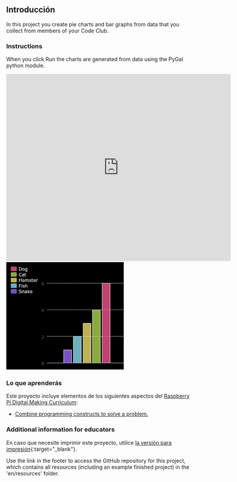 ## Introducción

In this project you create pie charts and bar graphs from data that you collect from members of your Code Club.

### Instructions

When you click Run the charts are generated from data using the PyGal python module.

<div class="trinket">
  <iframe src="https://trinket.io/embed/python/1db951f513?outputOnly=true&start=result" width="600" height="500" frameborder="0" marginwidth="0" marginheight="0" allowfullscreen>
  </iframe>
  <img src="images/pets-finished.png">
</div>

### Lo que aprenderás

Este proyecto incluye elementos de los siguientes aspectos del [Raspberry Pi Digital Making Curriculum](http://rpf.io/curriculum):

+ [Combine programming constructs to solve a problem.](https://www.raspberrypi.org/curriculum/programming/builder/)

### Additional information for educators

En caso que necesite imprimir este proyecto, utilice [la versión para impresión](https://projects.raspberrypi.org/en/projects/popular-pets/print){:target="_blank"}.

Use the link in the footer to access the GitHub repository for this project, which contains all resources (including an example finished project) in the 'en/resources' folder.